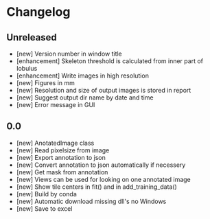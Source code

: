 # Changelog

## Unreleased

* [new] Version number in window title
* [enhancement] Skeleton threshold is calculated from inner part of lobulus
* [enhancement] Write images in high resolution
* [new] Figures in mm
* [new] Resolution and size of output images is stored in report
* [new] Suggest output dir name by date and time
* [new] Error message in GUI

## 0.0
* [new] AnotatedImage class
* [new] Read pixelsize from image
* [new] Export annotation to json
* [new] Convert annotation to json automatically if necessery
* [new] Get mask from annotation
* [new] Views can be used for looking on one annotated image
* [new] Show tile centers in fit() and in add_training_data()
* [new] Build by conda
* [new] Automatic download missing dll's no Windows
* [new] Save to excel
